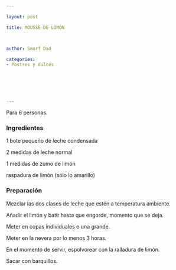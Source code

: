 ```yaml
---

layout: post

title: MOUSSE DE LIMÓN



author: Smurf Dad

categories:
- Postres y dulces






---
```


Para 6 personas.

<h3>Ingredientes</h3>

1 bote pequeño de leche condensada

2 medidas de leche normal

1 medidas de zumo de limón

raspadura de limón (sólo lo amarillo)

<h3>Preparación</h3>

Mezclar las dos clases de leche que estén a temperatura ambiente.

Añadir el limón y batir hasta que engorde, momento que se deja.

Meter en copas individuales o una grande.

Meter en la nevera por lo menos 3 horas.

En el momento de servir, espolvorear con la ralladura de limón.

Sacar con barquillos.